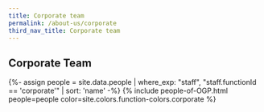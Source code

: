 ```yaml
---
title: Corporate team
permalink: /about-us/corporate
third_nav_title: Corporate team
---
```


## **Corporate Team**

{%- assign people = site.data.people | where_exp: "staff", "staff.functionId == 'corporate'" | sort: 'name' -%}
{% include people-of-OGP.html people=people color=site.colors.function-colors.corporate %}
